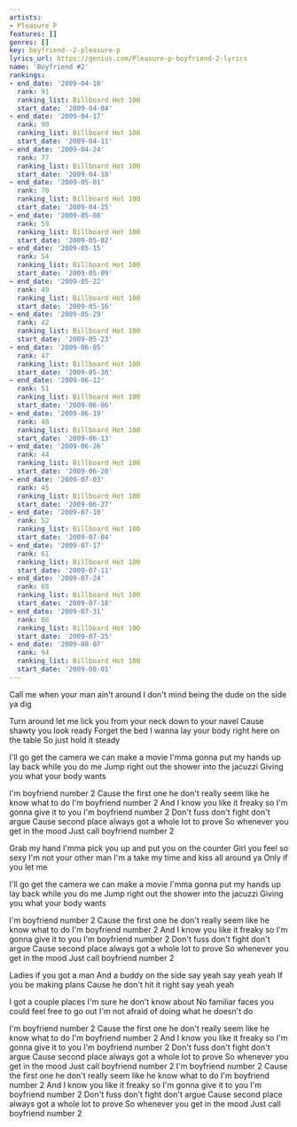 ```yaml
---
artists:
- Pleasure P
features: []
genres: []
key: boyfriend--2-pleasure-p
lyrics_url: https://genius.com/Pleasure-p-boyfriend-2-lyrics
name: 'Boyfriend #2'
rankings:
- end_date: '2009-04-10'
  rank: 91
  ranking_list: Billboard Hot 100
  start_date: '2009-04-04'
- end_date: '2009-04-17'
  rank: 90
  ranking_list: Billboard Hot 100
  start_date: '2009-04-11'
- end_date: '2009-04-24'
  rank: 77
  ranking_list: Billboard Hot 100
  start_date: '2009-04-18'
- end_date: '2009-05-01'
  rank: 70
  ranking_list: Billboard Hot 100
  start_date: '2009-04-25'
- end_date: '2009-05-08'
  rank: 59
  ranking_list: Billboard Hot 100
  start_date: '2009-05-02'
- end_date: '2009-05-15'
  rank: 54
  ranking_list: Billboard Hot 100
  start_date: '2009-05-09'
- end_date: '2009-05-22'
  rank: 49
  ranking_list: Billboard Hot 100
  start_date: '2009-05-16'
- end_date: '2009-05-29'
  rank: 42
  ranking_list: Billboard Hot 100
  start_date: '2009-05-23'
- end_date: '2009-06-05'
  rank: 47
  ranking_list: Billboard Hot 100
  start_date: '2009-05-30'
- end_date: '2009-06-12'
  rank: 51
  ranking_list: Billboard Hot 100
  start_date: '2009-06-06'
- end_date: '2009-06-19'
  rank: 48
  ranking_list: Billboard Hot 100
  start_date: '2009-06-13'
- end_date: '2009-06-26'
  rank: 44
  ranking_list: Billboard Hot 100
  start_date: '2009-06-20'
- end_date: '2009-07-03'
  rank: 45
  ranking_list: Billboard Hot 100
  start_date: '2009-06-27'
- end_date: '2009-07-10'
  rank: 52
  ranking_list: Billboard Hot 100
  start_date: '2009-07-04'
- end_date: '2009-07-17'
  rank: 61
  ranking_list: Billboard Hot 100
  start_date: '2009-07-11'
- end_date: '2009-07-24'
  rank: 68
  ranking_list: Billboard Hot 100
  start_date: '2009-07-18'
- end_date: '2009-07-31'
  rank: 86
  ranking_list: Billboard Hot 100
  start_date: '2009-07-25'
- end_date: '2009-08-07'
  rank: 94
  ranking_list: Billboard Hot 100
  start_date: '2009-08-01'
---
```

Call me when your man ain't around
I don't mind being the dude on the side ya dig


Turn around let me lick you from your neck down to your navel
Cause shawty you look ready
Forget the bed I wanna lay your body right here on the table
So just hold it steady


I'll go get the camera we can make a movie
I'mma gonna put my hands up lay back while you do me
Jump right out the shower into the jacuzzi
Giving you what your body wants


I'm boyfriend number 2
Cause the first one he don't really seem like he know what to do
I'm boyfriend number 2
And I know you like it freaky so I'm gonna give it to you
I'm boyfriend number 2
Don't fuss don't fight don't argue
Cause second place always got a whole lot to prove
So whenever you get in the mood
Just call boyfriend number 2


Grab my hand I'mma pick you up and put you on the counter
Girl you feel so sexy
I'm not your other man I'm a take my time and kiss all around ya
Only if you let me


I'll go get the camera we can make a movie
I'mma gonna put my hands up lay back while you do me
Jump right out the shower into the jacuzzi
Giving you what your body wants


I'm boyfriend number 2
Cause the first one he don't really seem like he know what to do
I'm boyfriend number 2
And I know you like it freaky so I'm gonna give it to you
I'm boyfriend number 2
Don't fuss don't fight don't argue
Cause second place always got a whole lot to prove
So whenever you get in the mood
Just call boyfriend number 2


Ladies if you got a man
And a buddy on the side say yeah say yeah yeah
If you be making plans
Cause he don't hit it right say yeah yeah

I got a couple places I'm sure he don't know about
No familiar faces you could feel free to go out
I'm not afraid of doing what he doesn't do


I'm boyfriend number 2
Cause the first one he don't really seem like he know what to do
I'm boyfriend number 2
And I know you like it freaky so I'm gonna give it to you
I'm boyfriend number 2
Don't fuss don't fight don't argue
Cause second place always got a whole lot to prove
So whenever you get in the mood
Just call boyfriend number 2
I'm boyfriend number 2
Cause the first one he don't really seem like he know what to do
I'm boyfriend number 2
And I know you like it freaky so I'm gonna give it to you
I'm boyfriend number 2
Don't fuss don't fight don't argue
Cause second place always got a whole lot to prove
So whenever you get in the mood
Just call boyfriend number 2
